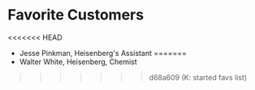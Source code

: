 # Favorite Customers
<<<<<<< HEAD
* Jesse Pinkman, Heisenberg's Assistant
=======
* Walter White, Heisenberg, Chemist
>>>>>>> d68a609 (K: started favs list)
